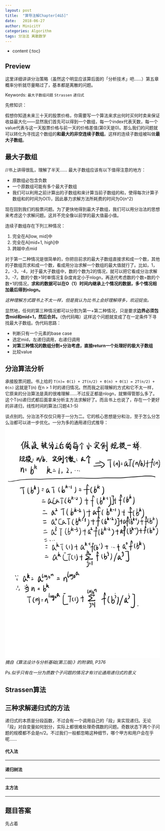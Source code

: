 ```yaml
---
layout: post
title:  "算导注解Chapter[4&5]"
date:   2018-06-27
author: MinicitY
categories: Algorithm
tags: 分治法 离散数学
---
```


* content
{:toc}

## **Preview**

这里详细讲讲分治策略（虽然这个明显应该算后面的「分析技术」吧……）第五章概率分析就尽量略过了，基本都是离散的问题。

Keywords: `最大子数组问题` `Strassen` `递归式`

先修知识：

假想你知道未来三十天的股票价格，你需要写一个算法来求出何时买何时卖来保证收益最大化——显然我们首先可以得到一个数组，每一个index代表天数，每一个value代表与这一天股票价格与前一天的价格差值(第0天是0)。那么我们的问题就可以转化为寻找这个数组的**和最大的非空连续子数组**。这样的连续子数组被叫做**最大子数组**。




## **最大子数组**
//书上讲得很乱，理解了半天……
最大子数组应该有以下值得注意的地方：

- 原数组必包含负数
- 一个原数组可能有多个最大子数组
- 我们可以利用之前计算出的子数组和来计算当前子数组的和，使得每次计算子数组和的时间为O(1)，因此暴力求解方法所耗费的时间为O(n^2)

现在回到我们的股票问题。为了更快地得到最大子数组，我们可以用分治法的思想来考虑这个求解问题。这并不完全像以前学的最大值最小值。

连续子数组存在下列三种情况：

1.	完全在A[low, mid]中
2.	完全在A[mid+1, high]中
3.	跨越中点mid

对于第一二种情况是很简单的，你把目前求的最大子数组直接求和成一个数，其他的子数组页求和成一个数，看成用分治求解一个数组的最大值就行了。比如，1，2，-3，-4，对于最大子数组中，数的个数为2的情况，就可以把它看成分治求解3，-7。数的个数>1时单情况复杂度肯定小于nlogn，再迭代考虑数的个数=数的个数+1的情况，**求和的数据可以在O（1）时间内继承上个情况的数据，多个情况相加最后得到nlogn。**

_这种理解方式跟书上不太一样，但是我认为比书上会好理解得多，欢迎捉虫。_

显然地，任何的第三种情况都可以分割为第一+第二种情况，只是要求**边界必须包含mid和mid+1，然后合并。**（伪代码略）这样这个问题就变成了在一定条件下寻找最大子数组。伪代码思路：

- 判断只有一个元素的base case
- 选定mid，左递归调用，右递归调用
- **对第三种情况的数组分割+分治考虑，直接return一个处理好的极大子数组**
- 比较value

## **分治算法分析**

承接股票问题。书上给的 `T(n)= Θ(1) + 2T(n/2) + Θ(n) + Θ(1) = 2T(n/2) + Θ(n)`
这就是T(n) 在n > 1 时的递归情况。然而我之前理解的方式和它不太一样，它原来的分治算法是真的很难理解……不过反正都是nlogn，就懒得管那么多了。这个T(n)递归式都后面拿来分析主方法求解好了。而且书上也说了，存在一个更好的非递归，线性时间的算法(习题4.1-5)

谈点别的。分治法不仅仅只用于一分为二。它的核心思想是分和治，至于怎么分怎么治都可以进一步优化。一分为多的通用递归式推导：
![](https://github.com/MinicitY/MyImg/blob/master/%E9%80%9A%E7%94%A8%E5%88%86%E6%B2%BB%E9%80%92%E5%BD%92%E5%BC%8F.png?raw=true)
*摘自《算法设计与分析基础(第三版)》的附录B, P376*

_Ps.似乎只有在一分为质数个子问题的情况才有讨论通用递归式的意义_

## **Strassen算法**



## **三种求解递归式的方法**

递归式的本质是分段函数，不过会有一个调用自己的「段」来实现递归。无论「段」对自变量如何划分，实际上都很难处理奇偶数的问题。奇数状态下两个子问题的规模都不会是n/2。不过我们一般都忽略这种细节，哪个甲方和用户会在乎呢……

#### 代入法
***
#### 递归树法
***
#### 主方法
***
## **题目答案**

先占着

